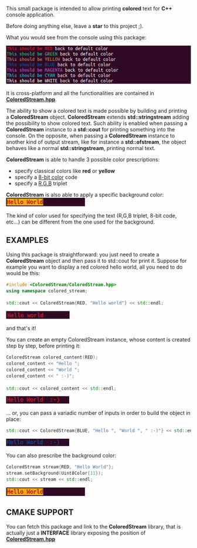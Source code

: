 This small package is intended to allow printing **colored** text for **C++** console application.

Before doing anything else, leave a **star** to this project ;).

What you would see from the console using this package:

![temp](pictures/Sample.png)

It is cross-platform and all the functionalities are contained in [**ColoredStream.hpp**](./src/ColoredStream/ColoredStream.hpp).

The ability to show a colored text is made possible by building and printing a **ColoredStream** object.
**ColoredStream** extends **std::stringstream** adding the possibility to show colored text.
Such ability is enabled when passing a **ColoredStream** instance to a **std::cout** for printing something into the console. On the opposite, when passing a **ColoredStream** instance to another kind of output stream, like for instance a **std::ofstream**, the object behaves like a normal **std::stringstream**, printing normal text.

**ColoredStream** is able to handle 3 possible color prescriptions:
 - specify classical colors like **red** or **yellow**
 - specify a [8-bit color](https://en.wikipedia.org/wiki/ANSI_escape_code) code 
 - specify a [R,G,B](https://en.wikipedia.org/wiki/ANSI_escape_code) triplet 

**ColoredStream** is also able to apply a specific background color:
![temp](pictures/part04.png)

The kind of color used for specifying the text (R,G,B triplet, 8-bit code, etc...) can be different from the one used for the background.

## EXAMPLES

Using this package is straightforward: you just need to create a **ColoredStream** object and then pass it to std::cout for print it.
Suppose for example you want to display a red colored hello world, all you need to do would be this:

```cpp
#include <ColoredStream/ColoredStream.hpp>
using namespace colored_stream;

std::cout << ColoredStream{RED, "Hello world"} << std::endl;
```

![temp](pictures/part01.png)

and that's it!

You can create an empty ColoredStream instance, whose content is created step by step, before printing it:

```cpp
ColoredStream colored_content(RED);
colored_content << "Hello ";
colored_content << "World ";
colored_content << " :-)";

std::cout << colored_content << std::endl;
```

![temp](pictures/part02.png)

... or, you can pass a variadic number of inputs in order to build the object in place:

```cpp
std::cout << ColoredStream{BLUE, "Hello ", "World ", " :-)"} << std::endl;
```

![temp](pictures/part03.png)

You can also prescribe the background color:

```cpp
ColoredStream stream{RED, "Hello World"};
stream.setBackground(Uint8Color{11});
std::cout << stream << std::endl;
```

![temp](pictures/part04.png)

## CMAKE SUPPORT

You can fetch this package and link to the **ColoredStream** library, that is actually just a **INTERFACE** library exposing the position of [**ColoredStream.hpp**](./src/ColoredStream/ColoredStream.hpp)

